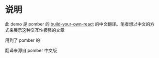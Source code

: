 # 说明

此 demo 是 pomber 的 [build-your-own-react](https://github.com/pomber/blog/tree/didact/content/posts/build-your-own-react) 的中文翻译。笔者想以中文的方式来展示这种交互性极强的文章



用到了 pomber 的

翻译来源自 pomber 中文版

